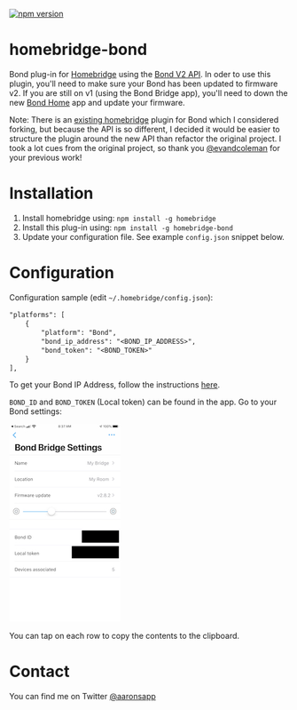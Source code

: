 [![npm version](https://badge.fury.io/js/homebridge-bond.svg)](https://badge.fury.io/js/homebridge-bond)
# homebridge-bond

Bond plug-in for [Homebridge](https://github.com/nfarina/homebridge) using the [Bond V2 API](http://docs-local.appbond.com). In oder to use this plugin, you'll need to make sure your Bond has been updated to firmware v2. If you are still on v1 (using the Bond Bridge app), you'll need to down the new [Bond Home](https://apps.apple.com/us/app/bond-home/id1447691811) app and update your firmware.

Note: There is an [existing homebridge](https://github.com/evandcoleman/homebridge-bond) plugin for Bond which I considered forking, but because the API is so different, I decided it would be easier to structure the plugin around the new API than refactor the original project. I took a lot cues from the original project, so thank you [@evandcoleman](https://github.com/evandcoleman) for your previous work!

# Installation

1. Install homebridge using: `npm install -g homebridge`
2. Install this plug-in using: `npm install -g homebridge-bond`
3. Update your configuration file. See example `config.json` snippet below.

# Configuration

Configuration sample (edit `~/.homebridge/config.json`):

```
"platforms": [
    {
        "platform": "Bond",
        "bond_ip_address": "<BOND_IP_ADDRESS>",
        "bond_token": "<BOND_TOKEN>"
    }
],
```

To get your Bond IP Address, follow the instructions [here](https://github.com/aarons22/homebridge-bonds/wiki/Get-Bond-IP-Address).

`BOND_ID` and `BOND_TOKEN` (Local token) can be found in the app. Go to your Bond settings:

![alt text](./docs/bond-settings.jpeg 'Bond Settings')

You can tap on each row to copy the contents to the clipboard.

# Contact

You can find me on Twitter [@aaronsapp](https://twitter.com/aaronsapp)
